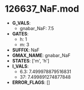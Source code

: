 # 126637_NaF.mod

- **G_VALS**:
  - gnabar_NaF: 7.5
- **GATES**:
  - h: 1
  - m: 3
- **SUFFIX**: NaF
- **GMAX_NAME**: gnabar_NaF
- **STATES**: ['m', 'h']
- **I_VALS**:
  - 6.3: 7.499978879516831
  - 37: 7.499891274877848
- **ERROR_FLAGS**: []
